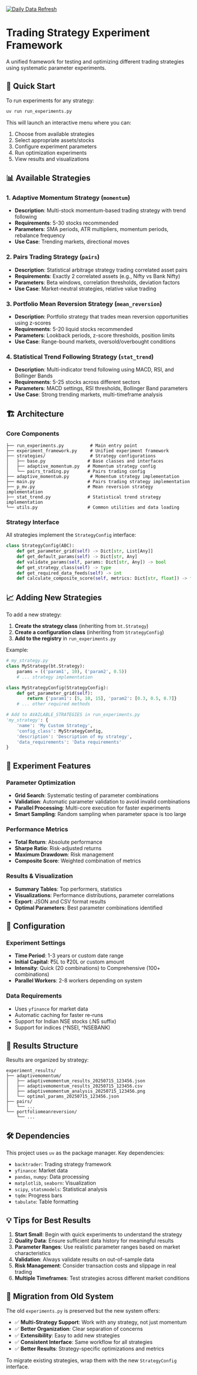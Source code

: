 [![Daily Data Refresh](https://github.com/P0W/backtest_experiments/actions/workflows/refresh_data.yml/badge.svg)](https://github.com/P0W/backtest_experiments/actions/workflows/refresh_data.yml)

# Trading Strategy Experiment Framework

A unified framework for testing and optimizing different trading strategies using systematic parameter experiments.

## 🚀 Quick Start

To run experiments for any strategy:

```bash
uv run run_experiments.py
```

This will launch an interactive menu where you can:
1. Choose from available strategies
2. Select appropriate assets/stocks
3. Configure experiment parameters
4. Run optimization experiments
5. View results and visualizations

## 📊 Available Strategies

### 1. Adaptive Momentum Strategy (`momentum`)
- **Description**: Multi-stock momentum-based trading strategy with trend following
- **Requirements**: 5-30 stocks recommended
- **Parameters**: SMA periods, ATR multipliers, momentum periods, rebalance frequency
- **Use Case**: Trending markets, directional moves

### 2. Pairs Trading Strategy (`pairs`)
- **Description**: Statistical arbitrage strategy trading correlated asset pairs
- **Requirements**: Exactly 2 correlated assets (e.g., Nifty vs Bank Nifty)
- **Parameters**: Beta windows, correlation thresholds, deviation factors
- **Use Case**: Market-neutral strategies, relative value trading

### 3. Portfolio Mean Reversion Strategy (`mean_reversion`)
- **Description**: Portfolio strategy that trades mean reversion opportunities using z-scores
- **Requirements**: 5-20 liquid stocks recommended
- **Parameters**: Lookback periods, z-score thresholds, position limits
- **Use Case**: Range-bound markets, oversold/overbought conditions

### 4. Statistical Trend Following Strategy (`stat_trend`)
- **Description**: Multi-indicator trend following using MACD, RSI, and Bollinger Bands
- **Requirements**: 5-25 stocks across different sectors
- **Parameters**: MACD settings, RSI thresholds, Bollinger Band parameters
- **Use Case**: Strong trending markets, multi-timeframe analysis

## 🏗️ Architecture

### Core Components

```
├── run_experiments.py          # Main entry point
├── experiment_framework.py     # Unified experiment framework
├── strategies/                 # Strategy configurations
│   ├── base.py                # Base classes and interfaces
│   ├── adaptive_momentum.py   # Momentum strategy config
│   └── pairs_trading.py       # Pairs trading config
├── adaptive_momentum.py        # Momentum strategy implementation
├── main.py                    # Pairs trading strategy implementation  
├── p_mv.py                    # Mean reversion strategy implementation
├── stat_trend.py              # Statistical trend strategy implementation
└── utils.py                   # Common utilities and data loading
```

### Strategy Interface

All strategies implement the `StrategyConfig` interface:

```python
class StrategyConfig(ABC):
    def get_parameter_grid(self) -> Dict[str, List[Any]]
    def get_default_params(self) -> Dict[str, Any]
    def validate_params(self, params: Dict[str, Any]) -> bool
    def get_strategy_class(self) -> type
    def get_required_data_feeds(self) -> int
    def calculate_composite_score(self, metrics: Dict[str, float]) -> float
```

## 📈 Adding New Strategies

To add a new strategy:

1. **Create the strategy class** (inheriting from `bt.Strategy`)
2. **Create a configuration class** (inheriting from `StrategyConfig`)
3. **Add to the registry** in `run_experiments.py`

Example:

```python
# my_strategy.py
class MyStrategy(bt.Strategy):
    params = (('param1', 10), ('param2', 0.5))
    # ... strategy implementation

class MyStrategyConfig(StrategyConfig):
    def get_parameter_grid(self):
        return {'param1': [5, 10, 15], 'param2': [0.3, 0.5, 0.7]}
    # ... other required methods

# Add to AVAILABLE_STRATEGIES in run_experiments.py
'my_strategy': {
    'name': 'My Custom Strategy',
    'config_class': MyStrategyConfig,
    'description': 'Description of my strategy',
    'data_requirements': 'Data requirements'
}
```

## 🧪 Experiment Features

### Parameter Optimization
- **Grid Search**: Systematic testing of parameter combinations
- **Validation**: Automatic parameter validation to avoid invalid combinations
- **Parallel Processing**: Multi-core execution for faster experiments
- **Smart Sampling**: Random sampling when parameter space is too large

### Performance Metrics
- **Total Return**: Absolute performance
- **Sharpe Ratio**: Risk-adjusted returns
- **Maximum Drawdown**: Risk management
- **Composite Score**: Weighted combination of metrics

### Results & Visualization
- **Summary Tables**: Top performers, statistics
- **Visualizations**: Performance distributions, parameter correlations
- **Export**: JSON and CSV format results
- **Optimal Parameters**: Best parameter combinations identified

## 🔧 Configuration

### Experiment Settings
- **Time Period**: 1-3 years or custom date range
- **Initial Capital**: ₹5L to ₹20L or custom amount
- **Intensity**: Quick (20 combinations) to Comprehensive (100+ combinations)
- **Parallel Workers**: 2-8 workers depending on system

### Data Requirements
- Uses `yfinance` for market data
- Automatic caching for faster re-runs
- Support for Indian NSE stocks (.NS suffix)
- Support for indices (^NSEI, ^NSEBANK)

## 📁 Results Structure

Results are organized by strategy:

```
experiment_results/
├── adaptivemomentum/
│   ├── adaptivemomentum_results_20250715_123456.json
│   ├── adaptivemomentum_results_20250715_123456.csv
│   ├── adaptivemomentum_analysis_20250715_123456.png
│   └── optimal_params_20250715_123456.json
├── pairs/
│   └── ...
└── portfoliomeanreversion/
    └── ...
```

## 🛠️ Dependencies

This project uses `uv` as the package manager. Key dependencies:

- `backtrader`: Trading strategy framework
- `yfinance`: Market data
- `pandas`, `numpy`: Data processing
- `matplotlib`, `seaborn`: Visualization
- `scipy`, `statsmodels`: Statistical analysis
- `tqdm`: Progress bars
- `tabulate`: Table formatting

## 💡 Tips for Best Results

1. **Start Small**: Begin with quick experiments to understand the strategy
2. **Quality Data**: Ensure sufficient data history for meaningful results
3. **Parameter Ranges**: Use realistic parameter ranges based on market characteristics
4. **Validation**: Always validate results on out-of-sample data
5. **Risk Management**: Consider transaction costs and slippage in real trading
6. **Multiple Timeframes**: Test strategies across different market conditions

## 🔄 Migration from Old System

The old `experiments.py` is preserved but the new system offers:
- ✅ **Multi-Strategy Support**: Work with any strategy, not just momentum
- ✅ **Better Organization**: Clear separation of concerns
- ✅ **Extensibility**: Easy to add new strategies
- ✅ **Consistent Interface**: Same workflow for all strategies
- ✅ **Better Results**: Strategy-specific optimizations and metrics

To migrate existing strategies, wrap them with the new `StrategyConfig` interface.
